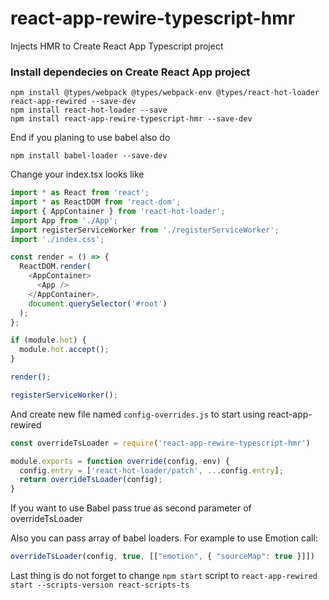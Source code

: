 # react-app-rewire-typescript-hmr
Injects HMR to Create React App Typescript project

### Install dependecies on Create React App project

```
npm install @types/webpack @types/webpack-env @types/react-hot-loader react-app-rewired --save-dev
npm install react-hot-loader --save
npm install react-app-rewire-typescript-hmr --save-dev
```

End if you planing to use babel also do
```
npm install babel-loader --save-dev
```

Change your index.tsx looks like
```Javascript
import * as React from 'react';
import * as ReactDOM from 'react-dom';
import { AppContainer } from 'react-hot-loader';
import App from './App';
import registerServiceWorker from './registerServiceWorker';
import './index.css';

const render = () => {
  ReactDOM.render(
    <AppContainer>
      <App />
    </AppContainer>,
    document.querySelector('#root')
  );
};

if (module.hot) {
  module.hot.accept();
}

render();

registerServiceWorker();
```

And create new file named `config-overrides.js` to start using react-app-rewired
```Javascript
const overrideTsLoader = require('react-app-rewire-typescript-hmr')

module.exports = function override(config, env) {
  config.entry = ['react-hot-loader/patch', ...config.entry];
  return overrideTsLoader(config);
}
```

If you want to use Babel pass true as second parameter of overrideTsLoader

Also you can pass array of babel loaders. For example to use Emotion call:
```Javascript
overrideTsLoader(config, true, [["emotion", { "sourceMap": true }]])
```

Last thing is do not forget to change `npm start` script to `react-app-rewired start --scripts-version react-scripts-ts`
